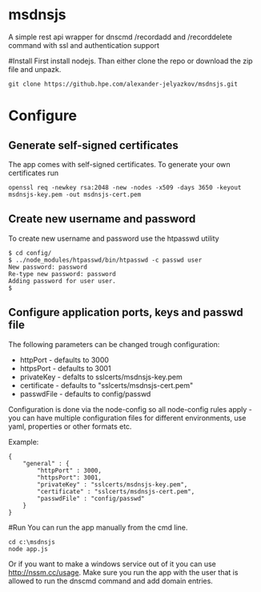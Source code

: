 # msdnsjs
A simple rest api wrapper for dnscmd /recordadd and /recorddelete command with ssl and authentication support

#Install
First install nodejs. Than either clone the repo or download the zip file and unpazk.
```
git clone https://github.hpe.com/alexander-jelyazkov/msdnsjs.git

```
# Configure
## Generate self-signed certificates
The app comes with self-signed certificates. To generate your own certificates run
```
openssl req -newkey rsa:2048 -new -nodes -x509 -days 3650 -keyout msdnsjs-key.pem -out msdnsjs-cert.pem
```
## Create new username and password
To create new username and password use the htpasswd utility 

```
$ cd config/
$ ../node_modules/htpasswd/bin/htpasswd -c passwd user
New password: password
Re-type new password: password
Adding password for user user.
$
```
## Configure application ports, keys and passwd file
The following parameters can be changed trough configuration:

* httpPort - defaults to 3000
* httpsPort - defaults to 3001
* privateKey - defalts to sslcerts/msdnsjs-key.pem
* certificate - defaults to "sslcerts/msdnsjs-cert.pem"
* passwdFile - defaults to config/passwd

Configuration is done via the node-config so all node-config rules apply - you can have multiple configuration files for different environments, use yaml, properties or other formats etc.

Example:

```
{
	"general" : {
		"httpPort" : 3000,
		"httpsPort": 3001,
		"privateKey" : "sslcerts/msdnsjs-key.pem",
		"certificate" : "sslcerts/msdnsjs-cert.pem",
		"passwdFile" : "config/passwd"
	}
}
```
#Run
You can run the app manually from the cmd line.
```
cd c:\msdnsjs
node app.js
```
Or if you want to make a windows service out of it you can use http://nssm.cc/usage.
Make sure you run the app with the user that is allowed to run the dnscmd command and add domain entries.
